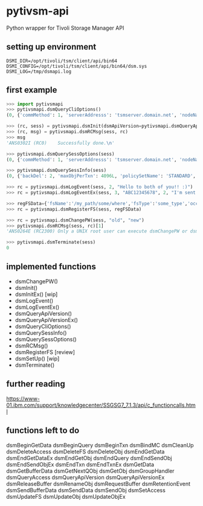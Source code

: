 # pytivsm-api
Python wrapper for Tivoli Storage Manager API

## setting up environment
```
DSMI_DIR=/opt/tivoli/tsm/client/api/bin64
DSMI_CONFIG=/opt/tivoli/tsm/client/api/bin64/dsm.sys
DSMI_LOG=/tmp/dsmapi.log
```

## first example
```python
>>> import pytivsmapi
>>> pytivsmapi.dsmQueryCliOptions()
(0, {'commMethod': 1, 'serverAddresss': 'tsmserver.domain.net', 'nodeName': 'CLIENT_NODENAME', 'serverName': 'TSMSERVER.DOMAIN.NET', 'dsmDir': '/opt/tivoli/tsm/client/api/bin64', 'compressalways': True, 'passwordAccess': True, 'dsmiConfig': '/opt/tivoli/tsm/client/api/bin64/dsm.opt', 'compression': False})

>>> (rc, sess) = pytivsmapi.dsmInit(dsmApiVersion=pytivsmapi.dsmQueryApiVersion())
>>> (rc, msg) = pytivsmapi.dsmRCMsg(sess, rc)
>>> msg
'ANS0302I (RC0)    Successfully done.\n'

>>> pytivsmapi.dsmQuerySessOptions(sess)
(0, {'commMethod': 1, 'serverAddresss': 'tsmserver.domain.net', 'nodeName': 'CLIENT_NODENAME', 'serverName': 'TSMSERVER.DOMAIN.NET', 'dsmDir': '/opt/tivoli/tsm/client/api/bin64', 'compressalways': True, 'passwordAccess': True, 'dsmiConfig': '/opt/tivoli/tsm/client/api/bin64/dsm.opt', 'compression': False})

>>> pytivsmapi.dsmQuerySessInfo(sess)
(0, {'backDel': 2, 'maxObjPerTxn': 4096L, 'policySetName': 'STANDARD', 'opNoTrace': 0, 'replServerName': '', 'serverDate': '2015-11-03 05:22:53', 'hldelim': '/', 'serverPort': 1500, 'owner': 'marco', 'replServerHost': '', 'id': 'CLIENT_NODENAME', 'adsmServerName': '', 'compression': 3, 'archDel': 1, 'stVersion': 0, 'serverType': 'Linux/x86_64', 'gpArchRetn': 4266015752, 'serverVer': 7, 'homeServerName': '', 'confFile': '', 'dfltMCName': 'STANDARD', 'accessNode': '', 'nodeType': 'Linux x86-64', 'maxBytesPerTxn_64': 0L, 'serverHost': 'tsmserver.domain.net', 'replServerPort': 0, 'polActDate': None, 'maxBytesPerTxn': 26214400L, 'gpBackRetn': 30, 'fsdelim': '/', 'domainName': 'STANDARD', 'archiveRetentionProtection': False, 'lanFreeEnabled': False, 'serverRel': 1, 'serverSubLev': 300, 'serverLev': 1})

>>> rc = pytivsmapi.dsmLogEvent(sess, 2, "Hello to both of you!! :)")
>>> rc = pytivsmapi.dsmLogEventEx(sess, 3, "ABC12345678", 2, "I'm sent by dsmLogEventEx()")

>>> regFSData={'fsName':'/my_path/some/where','fsType':'some_type','occupancy':1024, 'capacity':4096, 'fsAttr':{'netwareFSAttr': {'fsInfoLength':9,'fsInfo':'rwxrwxrwx'}, 'unixFSAttr':{'fsInfoLength':9, 'fsInfo':'rwxrwxrwx'}, 'dosFSAttr':{'driveLetter':'', 'fsInfoLength':0, 'fsInfo':''}}}
>>> rc = pytivsmapi.dsmRegisterFS(sess, regFSData)

>>> rc = pytivsmapi.dsmChangePW(sess, "old", "new")
>>> pytivsmapi.dsmRCMsg(sess, rc)[1]
'ANS0264E (RC2300) Only a UNIX root user can execute dsmChangePW or dsmDeleteFS.'

>>> pytivsmapi.dsmTerminate(sess)
0

```

## implemented functions
- dsmChangePW()
- dsmInit()
- dsmInitEx() [wip]
- dsmLogEvent()
- dsmLogEventEx()
- dsmQueryApiVersion()
- dsmQueryApiVersionEx()
- dsmQueryCliOptions()
- dsmQuerySessInfo()
- dsmQuerySessOptions()
- dsmRCMsg()
- dsmRegisterFS [review]
- dsmSetUp() [wip]
- dsmTerminate()

## further reading
https://www-01.ibm.com/support/knowledgecenter/SSGSG7_7.1.3/api/c_functioncalls.html

## functions left to do
dsmBeginGetData
dsmBeginQuery
dsmBeginTxn
dsmBindMC
dsmCleanUp
dsmDeleteAccess
dsmDeleteFS
dsmDeleteObj
dsmEndGetData
dsmEndGetDataEx
dsmEndGetObj
dsmEndQuery
dsmEndSendObj
dsmEndSendObjEx
dsmEndTxn
dsmEndTxnEx
dsmGetData
dsmGetBufferData
dsmGetNextQObj
dsmGetObj
dsmGroupHandler
dsmQueryAccess
dsmQueryApiVersion
dsmQueryApiVersionEx
dsmReleaseBuffer
dsmRenameObj
dsmRequestBuffer
dsmRetentionEvent
dsmSendBufferData
dsmSendData
dsmSendObj
dsmSetAccess
dsmUpdateFS
dsmUpdateObj
dsmUpdateObjEx
